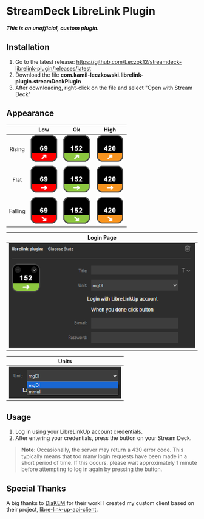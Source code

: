 ﻿# StreamDeck LibreLink Plugin

**_This is an unofficial, custom plugin._**

## Installation

1. Go to the latest release: https://github.com/Leczok12/streamdeck-librelink-plugin/releases/latest
2. Download the file **com.kamil-leczkowski.librelink-plugin.streamDeckPlugin**
3. After downloading, right-click on the file and select "Open with Stream Deck"

## Appearance

|         |             Low             |            Ok             |             High              |
| :-----: | :-------------------------: | :-----------------------: | :---------------------------: |
| Rising  | ![LOW](./readme/low_r.png)  | ![OK](./readme/ok_r.png)  | ![HIGH](./readme/high_r.png)  |
|  Flat   | ![LOW](./readme/low_f.png)  | ![OK](./readme/ok_f.png)  | ![HIGH](./readme/high_f.png)  |
| Falling | ![LOW](./readme/low_fa.png) | ![OK](./readme/ok_fa.png) | ![HIGH](./readme/high_fa.png) |

|            Login Page             |
| :-------------------------------: |
| ![LOGIN](./readme/login_page.png) |

|            Units             |
| :--------------------------: |
| ![UNITS](./readme/units.png) |

## Usage

1. Log in using your LibreLinkUp account credentials.
2. After entering your credentials, press the button on your Stream Deck.

> **Note**: Occasionally, the server may return a 430 error code. This typically means that too many login requests have been made in a short period of time. If this occurs, please wait approximately 1 minute before attempting to log in again by pressing the button.

## Special Thanks

A big thanks to [DiaKEM](https://github.com/DiaKEM) for their work! I created my custom client based on their project, [libre-link-up-api-client](https://github.com/DiaKEM/libre-link-up-api-client).

